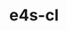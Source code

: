 ---
title: "e4s-cl"
layout: cache
categories: [package, develop]
meta: {"compilers": ["none"], "num_specs": 89, "num_specs_by_stack": {"e4s": 11, "e4s-oneapi": 78, "root": 89}, "oss": ["ubuntu22.04", "ubuntu24.04"], "platforms": ["linux"], "stacks": ["e4s", "e4s-oneapi", "root"], "targets": ["x86_64_v3"], "versions": ["1.0.4"]}
spec_details: [{"compiler": "none", "hash": "24udud536pqak4piilceoaez2urmtxo6", "os": "ubuntu22.04", "platform": "linux", "size": "-", "stacks": ["e4s-oneapi", "root"], "target": "x86_64_v3", "variants": ["build_system=python_pip", "commit=9781a62af20f951e3c2c19a522f4fc16d20a256e"], "versions": ["1.0.4"]}, {"compiler": "none", "hash": "2e6vsfzakymexvpswpefm54xkldhsigh", "os": "ubuntu22.04", "platform": "linux", "size": "-", "stacks": ["e4s-oneapi", "root"], "target": "x86_64_v3", "variants": ["build_system=python_pip", "commit=9781a62af20f951e3c2c19a522f4fc16d20a256e"], "versions": ["1.0.4"]}, {"compiler": "none", "hash": "2hc2qjtqq4mxfrwpvywknpoyase6cacm", "os": "ubuntu22.04", "platform": "linux", "size": "-", "stacks": ["e4s-oneapi", "root"], "target": "x86_64_v3", "variants": ["build_system=python_pip"], "versions": ["1.0.4"]}, {"compiler": "none", "hash": "4a2bii2d2alxmdzweklxo3iju2rpjjxt", "os": "ubuntu22.04", "platform": "linux", "size": "-", "stacks": ["e4s", "root"], "target": "x86_64_v3", "variants": ["build_system=python_pip", "commit=9781a62af20f951e3c2c19a522f4fc16d20a256e"], "versions": ["1.0.4"]}, {"compiler": "none", "hash": "4bshhsp2kgfh5decbcxhwrkusrw7ilkj", "os": "ubuntu22.04", "platform": "linux", "size": "-", "stacks": ["e4s-oneapi", "root"], "target": "x86_64_v3", "variants": ["build_system=python_pip", "commit=9781a62af20f951e3c2c19a522f4fc16d20a256e"], "versions": ["1.0.4"]}, {"compiler": "none", "hash": "4gftgaetax3gimytt6tbzjet22i4xahn", "os": "ubuntu22.04", "platform": "linux", "size": "-", "stacks": ["e4s-oneapi", "root"], "target": "x86_64_v3", "variants": ["build_system=python_pip", "commit=9781a62af20f951e3c2c19a522f4fc16d20a256e"], "versions": ["1.0.4"]}, {"compiler": "none", "hash": "4oooifv7ddlolk2hpwscjx3ltpl7a5v2", "os": "ubuntu22.04", "platform": "linux", "size": "-", "stacks": ["e4s-oneapi", "root"], "target": "x86_64_v3", "variants": ["build_system=python_pip"], "versions": ["1.0.4"]}, {"compiler": "none", "hash": "4rawtpfjl3b4jptipafe6gi2zrfzbjvw", "os": "ubuntu22.04", "platform": "linux", "size": "-", "stacks": ["e4s-oneapi", "root"], "target": "x86_64_v3", "variants": ["build_system=python_pip"], "versions": ["1.0.4"]}, {"compiler": "none", "hash": "5m6qhnyncat7s76i6ug532lx67sjmpwe", "os": "ubuntu22.04", "platform": "linux", "size": "-", "stacks": ["e4s-oneapi", "root"], "target": "x86_64_v3", "variants": ["build_system=python_pip"], "versions": ["1.0.4"]}, {"compiler": "none", "hash": "62zanw4hi4yb7aq5y7wqwwyub4n2soqz", "os": "ubuntu22.04", "platform": "linux", "size": "-", "stacks": ["e4s-oneapi", "root"], "target": "x86_64_v3", "variants": ["build_system=python_pip", "commit=9781a62af20f951e3c2c19a522f4fc16d20a256e"], "versions": ["1.0.4"]}, {"compiler": "none", "hash": "6eoolpubbtmywo7illggzj4dhl3ysvu7", "os": "ubuntu22.04", "platform": "linux", "size": "-", "stacks": ["e4s-oneapi", "root"], "target": "x86_64_v3", "variants": ["build_system=python_pip", "commit=9781a62af20f951e3c2c19a522f4fc16d20a256e"], "versions": ["1.0.4"]}, {"compiler": "none", "hash": "6kgpszkba3skk7glbs7jxmnvnzhqseim", "os": "ubuntu24.04", "platform": "linux", "size": "-", "stacks": ["e4s-oneapi", "root"], "target": "x86_64_v3", "variants": ["build_system=python_pip", "commit=9781a62af20f951e3c2c19a522f4fc16d20a256e"], "versions": ["1.0.4"]}, {"compiler": "none", "hash": "6kumhfltevxswhhleeh4cmd56irzryyx", "os": "ubuntu22.04", "platform": "linux", "size": "-", "stacks": ["e4s", "root"], "target": "x86_64_v3", "variants": ["build_system=python_pip", "commit=9781a62af20f951e3c2c19a522f4fc16d20a256e"], "versions": ["1.0.4"]}, {"compiler": "none", "hash": "7eoiuteqb7vp3hyxphcwkmgzvaeyoraf", "os": "ubuntu22.04", "platform": "linux", "size": "-", "stacks": ["e4s-oneapi", "root"], "target": "x86_64_v3", "variants": ["build_system=python_pip"], "versions": ["1.0.4"]}, {"compiler": "none", "hash": "7hgqsefgmohtmnn7pb4ufu54vogy5u77", "os": "ubuntu22.04", "platform": "linux", "size": "-", "stacks": ["e4s-oneapi", "root"], "target": "x86_64_v3", "variants": ["build_system=python_pip", "commit=9781a62af20f951e3c2c19a522f4fc16d20a256e"], "versions": ["1.0.4"]}, {"compiler": "none", "hash": "7u4jnivgg5aku3kfgrzwn7ol4egbrbvx", "os": "ubuntu24.04", "platform": "linux", "size": "-", "stacks": ["e4s-oneapi", "root"], "target": "x86_64_v3", "variants": ["build_system=python_pip", "commit=9781a62af20f951e3c2c19a522f4fc16d20a256e"], "versions": ["1.0.4"]}, {"compiler": "none", "hash": "aod24q426u6egfcfwrscloaxkmvc7kaa", "os": "ubuntu22.04", "platform": "linux", "size": "-", "stacks": ["e4s-oneapi", "root"], "target": "x86_64_v3", "variants": ["build_system=python_pip", "commit=9781a62af20f951e3c2c19a522f4fc16d20a256e"], "versions": ["1.0.4"]}, {"compiler": "none", "hash": "aoiavguntcu4szv3utsr5qjavg3zuhwi", "os": "ubuntu22.04", "platform": "linux", "size": "-", "stacks": ["e4s-oneapi", "root"], "target": "x86_64_v3", "variants": ["build_system=python_pip", "commit=9781a62af20f951e3c2c19a522f4fc16d20a256e"], "versions": ["1.0.4"]}, {"compiler": "none", "hash": "arlx4zn4ajwydpa4hmqbvbfjaswtuvnq", "os": "ubuntu22.04", "platform": "linux", "size": "-", "stacks": ["e4s-oneapi", "root"], "target": "x86_64_v3", "variants": ["build_system=python_pip"], "versions": ["1.0.4"]}, {"compiler": "none", "hash": "b7imq63wankbst2rmcyijc7la3nf4qnf", "os": "ubuntu22.04", "platform": "linux", "size": "-", "stacks": ["e4s-oneapi", "root"], "target": "x86_64_v3", "variants": ["build_system=python_pip", "commit=9781a62af20f951e3c2c19a522f4fc16d20a256e"], "versions": ["1.0.4"]}, {"compiler": "none", "hash": "bcn3nposscyxajiq55olpmxhxdug7447", "os": "ubuntu22.04", "platform": "linux", "size": "-", "stacks": ["e4s-oneapi", "root"], "target": "x86_64_v3", "variants": ["build_system=python_pip", "commit=9781a62af20f951e3c2c19a522f4fc16d20a256e"], "versions": ["1.0.4"]}, {"compiler": "none", "hash": "bgycqze43gan4g5sxzi5whypsh3bg7df", "os": "ubuntu22.04", "platform": "linux", "size": "-", "stacks": ["e4s-oneapi", "root"], "target": "x86_64_v3", "variants": ["build_system=python_pip"], "versions": ["1.0.4"]}, {"compiler": "none", "hash": "bxj3nybghujxouawskcuhdudavn4njzn", "os": "ubuntu22.04", "platform": "linux", "size": "-", "stacks": ["e4s-oneapi", "root"], "target": "x86_64_v3", "variants": ["build_system=python_pip"], "versions": ["1.0.4"]}, {"compiler": "none", "hash": "c6fiueg62k753cwzpl252o7nrs6t5dpr", "os": "ubuntu22.04", "platform": "linux", "size": "-", "stacks": ["e4s-oneapi", "root"], "target": "x86_64_v3", "variants": ["build_system=python_pip", "commit=9781a62af20f951e3c2c19a522f4fc16d20a256e"], "versions": ["1.0.4"]}, {"compiler": "none", "hash": "ctkgccpvnimiscl3kcytkda36upb7xfc", "os": "ubuntu22.04", "platform": "linux", "size": "-", "stacks": ["e4s-oneapi", "root"], "target": "x86_64_v3", "variants": ["build_system=python_pip", "commit=9781a62af20f951e3c2c19a522f4fc16d20a256e"], "versions": ["1.0.4"]}, {"compiler": "none", "hash": "da3bsqeuot6xv4pbgtmyyeofrxhtvmqy", "os": "ubuntu22.04", "platform": "linux", "size": "-", "stacks": ["e4s-oneapi", "root"], "target": "x86_64_v3", "variants": ["build_system=python_pip", "commit=9781a62af20f951e3c2c19a522f4fc16d20a256e"], "versions": ["1.0.4"]}, {"compiler": "none", "hash": "dpxfedwpkx3azqinogcg55jrbayapc3z", "os": "ubuntu22.04", "platform": "linux", "size": "-", "stacks": ["e4s-oneapi", "root"], "target": "x86_64_v3", "variants": ["build_system=python_pip", "commit=9781a62af20f951e3c2c19a522f4fc16d20a256e"], "versions": ["1.0.4"]}, {"compiler": "none", "hash": "exde4nhaqjhot5f6mvabtq3pn2czj424", "os": "ubuntu22.04", "platform": "linux", "size": "-", "stacks": ["e4s-oneapi", "root"], "target": "x86_64_v3", "variants": ["build_system=python_pip"], "versions": ["1.0.4"]}, {"compiler": "none", "hash": "f4vouvvpms2dodfyaktxsfskgq4az5xb", "os": "ubuntu22.04", "platform": "linux", "size": "-", "stacks": ["e4s-oneapi", "root"], "target": "x86_64_v3", "variants": ["build_system=python_pip"], "versions": ["1.0.4"]}, {"compiler": "none", "hash": "fig2pyozxw53ybm2qefaydg3i5lxorns", "os": "ubuntu22.04", "platform": "linux", "size": "-", "stacks": ["e4s-oneapi", "root"], "target": "x86_64_v3", "variants": ["build_system=python_pip", "commit=9781a62af20f951e3c2c19a522f4fc16d20a256e"], "versions": ["1.0.4"]}, {"compiler": "none", "hash": "fwrb7qicifs6s76yzdeefpjhjiqcibow", "os": "ubuntu22.04", "platform": "linux", "size": "-", "stacks": ["e4s", "root"], "target": "x86_64_v3", "variants": ["build_system=python_pip", "commit=9781a62af20f951e3c2c19a522f4fc16d20a256e"], "versions": ["1.0.4"]}, {"compiler": "none", "hash": "fxshdxlf5b6nlgsmssh55wxs36ibs6sb", "os": "ubuntu22.04", "platform": "linux", "size": "-", "stacks": ["e4s-oneapi", "root"], "target": "x86_64_v3", "variants": ["build_system=python_pip", "commit=9781a62af20f951e3c2c19a522f4fc16d20a256e"], "versions": ["1.0.4"]}, {"compiler": "none", "hash": "fxt6armlwkvchs4k6f3xdsh6huh2rxq3", "os": "ubuntu22.04", "platform": "linux", "size": "-", "stacks": ["e4s-oneapi", "root"], "target": "x86_64_v3", "variants": ["build_system=python_pip", "commit=9781a62af20f951e3c2c19a522f4fc16d20a256e"], "versions": ["1.0.4"]}, {"compiler": "none", "hash": "g5vopmthbbdy3qux2tzvy4iuefjew2u6", "os": "ubuntu22.04", "platform": "linux", "size": "-", "stacks": ["e4s-oneapi", "root"], "target": "x86_64_v3", "variants": ["build_system=python_pip", "commit=9781a62af20f951e3c2c19a522f4fc16d20a256e"], "versions": ["1.0.4"]}, {"compiler": "none", "hash": "gnjj4bs7ie4gkhyt7ydlzczqmdyexvtq", "os": "ubuntu22.04", "platform": "linux", "size": "-", "stacks": ["e4s-oneapi", "root"], "target": "x86_64_v3", "variants": ["build_system=python_pip"], "versions": ["1.0.4"]}, {"compiler": "none", "hash": "gp4zow76l7uujhtyxyig44gzinszjol4", "os": "ubuntu22.04", "platform": "linux", "size": "-", "stacks": ["e4s-oneapi", "root"], "target": "x86_64_v3", "variants": ["build_system=python_pip", "commit=9781a62af20f951e3c2c19a522f4fc16d20a256e"], "versions": ["1.0.4"]}, {"compiler": "none", "hash": "gv2eda5fhrfzsth7piutbvcs4jd5jti2", "os": "ubuntu22.04", "platform": "linux", "size": "-", "stacks": ["e4s-oneapi", "root"], "target": "x86_64_v3", "variants": ["build_system=python_pip"], "versions": ["1.0.4"]}, {"compiler": "none", "hash": "h7r7u3dpokzjyp6k4qanxjmiwoatd7la", "os": "ubuntu22.04", "platform": "linux", "size": "-", "stacks": ["e4s-oneapi", "root"], "target": "x86_64_v3", "variants": ["build_system=python_pip", "commit=9781a62af20f951e3c2c19a522f4fc16d20a256e"], "versions": ["1.0.4"]}, {"compiler": "none", "hash": "hkir3bwbvd7nirkjnixxa4xlh75usvqo", "os": "ubuntu22.04", "platform": "linux", "size": "-", "stacks": ["e4s-oneapi", "root"], "target": "x86_64_v3", "variants": ["build_system=python_pip"], "versions": ["1.0.4"]}, {"compiler": "none", "hash": "hzbwl72ft5ej3xqlepjwygzrrnk7lpvy", "os": "ubuntu22.04", "platform": "linux", "size": "-", "stacks": ["e4s-oneapi", "root"], "target": "x86_64_v3", "variants": ["build_system=python_pip", "commit=9781a62af20f951e3c2c19a522f4fc16d20a256e"], "versions": ["1.0.4"]}, {"compiler": "none", "hash": "i6nf3b5r3sygfpuvpnokjsxn5jos2a7c", "os": "ubuntu22.04", "platform": "linux", "size": "-", "stacks": ["e4s-oneapi", "root"], "target": "x86_64_v3", "variants": ["build_system=python_pip"], "versions": ["1.0.4"]}, {"compiler": "none", "hash": "iaectf7fxvazhiemstajt2gialyzdir2", "os": "ubuntu22.04", "platform": "linux", "size": "-", "stacks": ["e4s-oneapi", "root"], "target": "x86_64_v3", "variants": ["build_system=python_pip", "commit=9781a62af20f951e3c2c19a522f4fc16d20a256e"], "versions": ["1.0.4"]}, {"compiler": "none", "hash": "ierst76jwuiurmtf6klfpb7ii4t5m2zr", "os": "ubuntu22.04", "platform": "linux", "size": "-", "stacks": ["e4s", "root"], "target": "x86_64_v3", "variants": ["build_system=python_pip", "commit=9781a62af20f951e3c2c19a522f4fc16d20a256e"], "versions": ["1.0.4"]}, {"compiler": "none", "hash": "ipxgkcju6pyi63cmh667cyzgw64lw4qr", "os": "ubuntu22.04", "platform": "linux", "size": "-", "stacks": ["e4s-oneapi", "root"], "target": "x86_64_v3", "variants": ["build_system=python_pip"], "versions": ["1.0.4"]}, {"compiler": "none", "hash": "j6ljomouumyh5kz44gbf4rx2lp4kb2mn", "os": "ubuntu22.04", "platform": "linux", "size": "-", "stacks": ["e4s-oneapi", "root"], "target": "x86_64_v3", "variants": ["build_system=python_pip", "commit=9781a62af20f951e3c2c19a522f4fc16d20a256e"], "versions": ["1.0.4"]}, {"compiler": "none", "hash": "jjoge74cgrew3iuekxmqcslatkjd56bg", "os": "ubuntu22.04", "platform": "linux", "size": "-", "stacks": ["e4s", "root"], "target": "x86_64_v3", "variants": ["build_system=python_pip", "commit=9781a62af20f951e3c2c19a522f4fc16d20a256e"], "versions": ["1.0.4"]}, {"compiler": "none", "hash": "jrv2nlkm3e76nk7ixsepsu2kiagy23sa", "os": "ubuntu22.04", "platform": "linux", "size": "-", "stacks": ["e4s-oneapi", "root"], "target": "x86_64_v3", "variants": ["build_system=python_pip", "commit=9781a62af20f951e3c2c19a522f4fc16d20a256e"], "versions": ["1.0.4"]}, {"compiler": "none", "hash": "juhvkraljpwvqttfvzelpmia5cawmzxp", "os": "ubuntu22.04", "platform": "linux", "size": "-", "stacks": ["e4s-oneapi", "root"], "target": "x86_64_v3", "variants": ["build_system=python_pip", "commit=9781a62af20f951e3c2c19a522f4fc16d20a256e"], "versions": ["1.0.4"]}, {"compiler": "none", "hash": "kok5sek3cfy5542xpmbmlks6dekzralj", "os": "ubuntu22.04", "platform": "linux", "size": "-", "stacks": ["e4s-oneapi", "root"], "target": "x86_64_v3", "variants": ["build_system=python_pip", "commit=9781a62af20f951e3c2c19a522f4fc16d20a256e"], "versions": ["1.0.4"]}, {"compiler": "none", "hash": "l6arvmit7s5lobizbtyg3pozli6orezi", "os": "ubuntu24.04", "platform": "linux", "size": "-", "stacks": ["e4s-oneapi", "root"], "target": "x86_64_v3", "variants": ["build_system=python_pip", "commit=9781a62af20f951e3c2c19a522f4fc16d20a256e"], "versions": ["1.0.4"]}, {"compiler": "none", "hash": "lkr67pn5wrv33jogej44lt7pwlxeeyp5", "os": "ubuntu22.04", "platform": "linux", "size": "-", "stacks": ["e4s-oneapi", "root"], "target": "x86_64_v3", "variants": ["build_system=python_pip"], "versions": ["1.0.4"]}, {"compiler": "none", "hash": "m2ur3mjydkenparsxxjyyaqz32au3eor", "os": "ubuntu22.04", "platform": "linux", "size": "-", "stacks": ["e4s-oneapi", "root"], "target": "x86_64_v3", "variants": ["build_system=python_pip", "commit=9781a62af20f951e3c2c19a522f4fc16d20a256e"], "versions": ["1.0.4"]}, {"compiler": "none", "hash": "m4si623utefc4iwnthpfppvt6kdvjge5", "os": "ubuntu22.04", "platform": "linux", "size": "-", "stacks": ["e4s-oneapi", "root"], "target": "x86_64_v3", "variants": ["build_system=python_pip", "commit=9781a62af20f951e3c2c19a522f4fc16d20a256e"], "versions": ["1.0.4"]}, {"compiler": "none", "hash": "mr3qgvfby7k4xowkafpvrsmlm4fxddid", "os": "ubuntu22.04", "platform": "linux", "size": "-", "stacks": ["e4s-oneapi", "root"], "target": "x86_64_v3", "variants": ["build_system=python_pip", "commit=9781a62af20f951e3c2c19a522f4fc16d20a256e"], "versions": ["1.0.4"]}, {"compiler": "none", "hash": "njiinodrltxks3aidbfxhgcya6s634k3", "os": "ubuntu22.04", "platform": "linux", "size": "-", "stacks": ["e4s-oneapi", "root"], "target": "x86_64_v3", "variants": ["build_system=python_pip", "commit=9781a62af20f951e3c2c19a522f4fc16d20a256e"], "versions": ["1.0.4"]}, {"compiler": "none", "hash": "okspq3mwhreyhvg7vwbqllp3goqtgi7a", "os": "ubuntu22.04", "platform": "linux", "size": "-", "stacks": ["e4s-oneapi", "root"], "target": "x86_64_v3", "variants": ["build_system=python_pip", "commit=9781a62af20f951e3c2c19a522f4fc16d20a256e"], "versions": ["1.0.4"]}, {"compiler": "none", "hash": "omfs7qlkknajvgo2fzhmjogiicsx3ips", "os": "ubuntu24.04", "platform": "linux", "size": "-", "stacks": ["e4s-oneapi", "root"], "target": "x86_64_v3", "variants": ["build_system=python_pip", "commit=9781a62af20f951e3c2c19a522f4fc16d20a256e"], "versions": ["1.0.4"]}, {"compiler": "none", "hash": "oqmisa5x3jrqti7mk6ur6b3qbaoiuily", "os": "ubuntu22.04", "platform": "linux", "size": "-", "stacks": ["e4s-oneapi", "root"], "target": "x86_64_v3", "variants": ["build_system=python_pip", "commit=9781a62af20f951e3c2c19a522f4fc16d20a256e"], "versions": ["1.0.4"]}, {"compiler": "none", "hash": "oxtrtrzqfv63iue23ofrvky7z2r5k3du", "os": "ubuntu22.04", "platform": "linux", "size": "-", "stacks": ["e4s-oneapi", "root"], "target": "x86_64_v3", "variants": ["build_system=python_pip", "commit=9781a62af20f951e3c2c19a522f4fc16d20a256e"], "versions": ["1.0.4"]}, {"compiler": "none", "hash": "pfvjdn2v7jwqve4y3jp36dlqiesju5si", "os": "ubuntu22.04", "platform": "linux", "size": "-", "stacks": ["e4s-oneapi", "root"], "target": "x86_64_v3", "variants": ["build_system=python_pip"], "versions": ["1.0.4"]}, {"compiler": "none", "hash": "qailajd3rn44q5azc6xg5mlcfs2kqghv", "os": "ubuntu22.04", "platform": "linux", "size": "-", "stacks": ["e4s-oneapi", "root"], "target": "x86_64_v3", "variants": ["build_system=python_pip", "commit=9781a62af20f951e3c2c19a522f4fc16d20a256e"], "versions": ["1.0.4"]}, {"compiler": "none", "hash": "qb2ik542sdcv5a6ykaaw2x6f5qlmqjn3", "os": "ubuntu22.04", "platform": "linux", "size": "-", "stacks": ["e4s-oneapi", "root"], "target": "x86_64_v3", "variants": ["build_system=python_pip", "commit=9781a62af20f951e3c2c19a522f4fc16d20a256e"], "versions": ["1.0.4"]}, {"compiler": "none", "hash": "qkqz5mvotyliktgvcp5taymt2aej545u", "os": "ubuntu22.04", "platform": "linux", "size": "-", "stacks": ["e4s-oneapi", "root"], "target": "x86_64_v3", "variants": ["build_system=python_pip"], "versions": ["1.0.4"]}, {"compiler": "none", "hash": "qwhqsfaefg6a57rghuu5dpkssqtv5vof", "os": "ubuntu22.04", "platform": "linux", "size": "-", "stacks": ["e4s-oneapi", "root"], "target": "x86_64_v3", "variants": ["build_system=python_pip", "commit=9781a62af20f951e3c2c19a522f4fc16d20a256e"], "versions": ["1.0.4"]}, {"compiler": "none", "hash": "qytaaz2xetwy77pdlxmdu22fftyai4xj", "os": "ubuntu22.04", "platform": "linux", "size": "-", "stacks": ["e4s-oneapi", "root"], "target": "x86_64_v3", "variants": ["build_system=python_pip"], "versions": ["1.0.4"]}, {"compiler": "none", "hash": "qyz7ia3io6bs3qnxedbn745hd3nqb3g5", "os": "ubuntu22.04", "platform": "linux", "size": "-", "stacks": ["e4s", "root"], "target": "x86_64_v3", "variants": ["build_system=python_pip", "commit=9781a62af20f951e3c2c19a522f4fc16d20a256e"], "versions": ["1.0.4"]}, {"compiler": "none", "hash": "rzf2j75j2cgeh5vnrk3waw2ddk4k6vht", "os": "ubuntu22.04", "platform": "linux", "size": "-", "stacks": ["e4s-oneapi", "root"], "target": "x86_64_v3", "variants": ["build_system=python_pip", "commit=9781a62af20f951e3c2c19a522f4fc16d20a256e"], "versions": ["1.0.4"]}, {"compiler": "none", "hash": "sacdj73uxfb6szdqfhvxjsvi5drwef5p", "os": "ubuntu24.04", "platform": "linux", "size": "-", "stacks": ["e4s-oneapi", "root"], "target": "x86_64_v3", "variants": ["build_system=python_pip", "commit=9781a62af20f951e3c2c19a522f4fc16d20a256e"], "versions": ["1.0.4"]}, {"compiler": "none", "hash": "sco7g6xvb2lgk75oll6q6ydjc2syjus3", "os": "ubuntu22.04", "platform": "linux", "size": "-", "stacks": ["e4s-oneapi", "root"], "target": "x86_64_v3", "variants": ["build_system=python_pip", "commit=9781a62af20f951e3c2c19a522f4fc16d20a256e"], "versions": ["1.0.4"]}, {"compiler": "none", "hash": "t7nporcv2vg5epp7ufso7c5stnv7hkle", "os": "ubuntu22.04", "platform": "linux", "size": "-", "stacks": ["e4s-oneapi", "root"], "target": "x86_64_v3", "variants": ["build_system=python_pip", "commit=9781a62af20f951e3c2c19a522f4fc16d20a256e"], "versions": ["1.0.4"]}, {"compiler": "none", "hash": "tnugpllcd3tdclc4izmjb7owa2stmtmi", "os": "ubuntu22.04", "platform": "linux", "size": "-", "stacks": ["e4s", "root"], "target": "x86_64_v3", "variants": ["build_system=python_pip", "commit=9781a62af20f951e3c2c19a522f4fc16d20a256e"], "versions": ["1.0.4"]}, {"compiler": "none", "hash": "tsrgcqgvztrp26iaslkgozcsosgtg2kt", "os": "ubuntu22.04", "platform": "linux", "size": "-", "stacks": ["e4s-oneapi", "root"], "target": "x86_64_v3", "variants": ["build_system=python_pip"], "versions": ["1.0.4"]}, {"compiler": "none", "hash": "twfi2krzvhiecepydrhmgnz2kc36bj3h", "os": "ubuntu22.04", "platform": "linux", "size": "-", "stacks": ["e4s-oneapi", "root"], "target": "x86_64_v3", "variants": ["build_system=python_pip", "commit=9781a62af20f951e3c2c19a522f4fc16d20a256e"], "versions": ["1.0.4"]}, {"compiler": "none", "hash": "u3uj53glli3h5tj5xt3wniyt46r4exb2", "os": "ubuntu22.04", "platform": "linux", "size": "-", "stacks": ["e4s-oneapi", "root"], "target": "x86_64_v3", "variants": ["build_system=python_pip"], "versions": ["1.0.4"]}, {"compiler": "none", "hash": "uicb2mjk7bhxnynxx2xt25fb5bkhn3ev", "os": "ubuntu22.04", "platform": "linux", "size": "-", "stacks": ["e4s", "root"], "target": "x86_64_v3", "variants": ["build_system=python_pip", "commit=9781a62af20f951e3c2c19a522f4fc16d20a256e"], "versions": ["1.0.4"]}, {"compiler": "none", "hash": "ujiewebhiwl3e3j3hfhv2s6bflmt6hs3", "os": "ubuntu22.04", "platform": "linux", "size": "-", "stacks": ["e4s-oneapi", "root"], "target": "x86_64_v3", "variants": ["build_system=python_pip", "commit=9781a62af20f951e3c2c19a522f4fc16d20a256e"], "versions": ["1.0.4"]}, {"compiler": "none", "hash": "uuigqwc7oc2gqmxfdsmfl5kli7c7avh5", "os": "ubuntu22.04", "platform": "linux", "size": "-", "stacks": ["e4s-oneapi", "root"], "target": "x86_64_v3", "variants": ["build_system=python_pip"], "versions": ["1.0.4"]}, {"compiler": "none", "hash": "vqtn4ywenryja7i65snbq7qrxbdjcgfo", "os": "ubuntu22.04", "platform": "linux", "size": "-", "stacks": ["e4s-oneapi", "root"], "target": "x86_64_v3", "variants": ["build_system=python_pip", "commit=9781a62af20f951e3c2c19a522f4fc16d20a256e"], "versions": ["1.0.4"]}, {"compiler": "none", "hash": "x2vbo7hja26t2543smgscflpyi3vmhut", "os": "ubuntu22.04", "platform": "linux", "size": "-", "stacks": ["e4s-oneapi", "root"], "target": "x86_64_v3", "variants": ["build_system=python_pip", "commit=9781a62af20f951e3c2c19a522f4fc16d20a256e"], "versions": ["1.0.4"]}, {"compiler": "none", "hash": "x52ir3fzuzjbe2hgnufqosjilywiyjlj", "os": "ubuntu22.04", "platform": "linux", "size": "-", "stacks": ["e4s-oneapi", "root"], "target": "x86_64_v3", "variants": ["build_system=python_pip", "commit=9781a62af20f951e3c2c19a522f4fc16d20a256e"], "versions": ["1.0.4"]}, {"compiler": "none", "hash": "xcwhlemk5i6mrh63o37oyqjegoesmamc", "os": "ubuntu22.04", "platform": "linux", "size": "-", "stacks": ["e4s-oneapi", "root"], "target": "x86_64_v3", "variants": ["build_system=python_pip", "commit=9781a62af20f951e3c2c19a522f4fc16d20a256e"], "versions": ["1.0.4"]}, {"compiler": "none", "hash": "xsrmjozwfeskb2ixq4h32sjkochg7jxu", "os": "ubuntu22.04", "platform": "linux", "size": "-", "stacks": ["e4s", "root"], "target": "x86_64_v3", "variants": ["build_system=python_pip", "commit=9781a62af20f951e3c2c19a522f4fc16d20a256e"], "versions": ["1.0.4"]}, {"compiler": "none", "hash": "yhurohgwy5yxxvdyuspwykwmwd6iykwi", "os": "ubuntu22.04", "platform": "linux", "size": "-", "stacks": ["e4s-oneapi", "root"], "target": "x86_64_v3", "variants": ["build_system=python_pip"], "versions": ["1.0.4"]}, {"compiler": "none", "hash": "yltqk4lfl62rut4op5in5dwfmqg6waol", "os": "ubuntu22.04", "platform": "linux", "size": "-", "stacks": ["e4s", "root"], "target": "x86_64_v3", "variants": ["build_system=python_pip", "commit=9781a62af20f951e3c2c19a522f4fc16d20a256e"], "versions": ["1.0.4"]}, {"compiler": "none", "hash": "yox5qjlv5lgefvtphdmjmzysxfkagkul", "os": "ubuntu22.04", "platform": "linux", "size": "-", "stacks": ["e4s", "root"], "target": "x86_64_v3", "variants": ["build_system=python_pip", "commit=9781a62af20f951e3c2c19a522f4fc16d20a256e"], "versions": ["1.0.4"]}, {"compiler": "none", "hash": "ypcvemdmvv2dxnuaues547ikgjw6rncq", "os": "ubuntu22.04", "platform": "linux", "size": "-", "stacks": ["e4s-oneapi", "root"], "target": "x86_64_v3", "variants": ["build_system=python_pip", "commit=9781a62af20f951e3c2c19a522f4fc16d20a256e"], "versions": ["1.0.4"]}, {"compiler": "none", "hash": "yvoziwzehkgrn3qhazyu3g3zx3utwlou", "os": "ubuntu22.04", "platform": "linux", "size": "-", "stacks": ["e4s-oneapi", "root"], "target": "x86_64_v3", "variants": ["build_system=python_pip", "commit=9781a62af20f951e3c2c19a522f4fc16d20a256e"], "versions": ["1.0.4"]}, {"compiler": "none", "hash": "yyrzcijr7pevfonyslezao6yxzfgyuj3", "os": "ubuntu24.04", "platform": "linux", "size": "-", "stacks": ["e4s-oneapi", "root"], "target": "x86_64_v3", "variants": ["build_system=python_pip", "commit=9781a62af20f951e3c2c19a522f4fc16d20a256e"], "versions": ["1.0.4"]}, {"compiler": "none", "hash": "zyyo3sve6uvc3joqokmknppna2cqgvqn", "os": "ubuntu22.04", "platform": "linux", "size": "-", "stacks": ["e4s-oneapi", "root"], "target": "x86_64_v3", "variants": ["build_system=python_pip", "commit=9781a62af20f951e3c2c19a522f4fc16d20a256e"], "versions": ["1.0.4"]}]
---